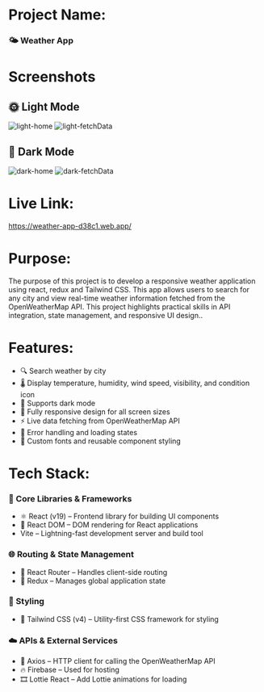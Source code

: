 # Project Name:
### 🌤️ Weather App

# Screenshots
## 🌞 Light Mode
![light-home](./screenshots/light-mode-1.png)
![light-fetchData](./screenshots/light-mode-2.png)

## 🌙 Dark Mode
![dark-home](./screenshots/dark-mode-1.png)
![dark-fetchData](./screenshots/dark-mode-2.png)

# Live Link:
https://weather-app-d38c1.web.app/


# Purpose:
The purpose of this project is to develop a responsive weather application using react, redux and Tailwind CSS. This app allows users to search for any city and view real-time weather information fetched from the OpenWeatherMap API. This project highlights practical skills in API integration, state management, and responsive UI design..

# Features:

- 🔍 Search weather by city
- 🌡️ Display temperature, humidity, wind speed, visibility, and condition icon
- 🌙 Supports dark mode
- 📱 Fully responsive design for all screen sizes
- ⚡ Live data fetching from OpenWeatherMap API
- 🧠 Error handling and loading states
- 🎨 Custom fonts and reusable component styling 

# Tech Stack: 

### 🧩 Core Libraries & Frameworks
- ⚛️ React (v19) – Frontend library for building UI components
- 🧱 React DOM – DOM rendering for React applications
- Vite – Lightning-fast development server and build tool

### 🌐 Routing & State Management
- 🧭 React Router – Handles client-side routing
- 🧠 Redux – Manages global application state

### 🎨 Styling
- 🎨 Tailwind CSS (v4) – Utility-first CSS framework for styling

### ☁️ APIs & External Services
- 🔗 Axios – HTTP client for calling the OpenWeatherMap API
- 🔥 Firebase – Used for hosting
- 🎞️ Lottie React – Add Lottie animations for loading

